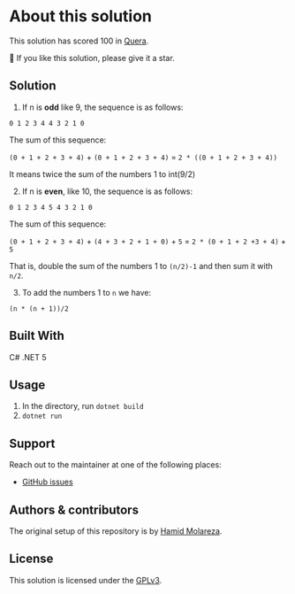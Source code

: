 # About this solution

This solution has scored 100 in [Quera](https://quera.org/).

🌟 If you like this solution, please give it a star.

## Solution

1. If n is **odd** like 9, the sequence is as follows:

`0 1 2 3 4 4 3 2 1 0`

The sum of this sequence:

`(0 + 1 + 2 + 3 + 4)` + `(0 + 1 + 2 + 3 + 4)` = `2 * ((0 + 1 + 2 + 3 + 4))`

It means twice the sum of the numbers 1 to int(9/2)

2. If n is **even**, like 10, the sequence is as follows:

`0 1 2 3 4 5 4 3 2 1 0`

The sum of this sequence:

`(0 + 1 + 2 + 3 + 4)` + `(4 + 3 + 2 + 1 + 0)` + `5` = `2 * (0 + 1 + 2 +3 + 4)` + `5`

That is, double the sum of the numbers 1 to `(n/2)-1` and then sum it with `n/2`.

3. To add the numbers 1 to `n` we have:

`(n * (n + 1))/2`

## Built With

C# .NET 5

## Usage

1. In the directory, run `dotnet build`
2. `dotnet run`

## Support

Reach out to the maintainer at one of the following places:

- [GitHub issues](https://github.com/HamidMolareza/QueraProblems/issues/new?assignees=&labels=question&template=04_SUPPORT_QUESTION.md&title=support%3A+)

## Authors & contributors

The original setup of this repository is by [Hamid Molareza](https://github.com/HamidMolareza).

## License

This solution is licensed under the [GPLv3](https://choosealicense.com/licenses/gpl-3.0/).